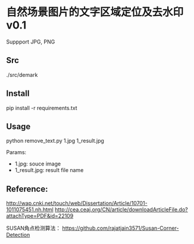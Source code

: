 # 自然场景图片的文字区域定位及去水印 v0.1

Suppport JPG, PNG

## Src
./src/demark

## Install
pip install -r requirements.txt

## Usage
python remove_text.py 1.jpg 1_result.jpg           

Params:
- 1.jpg: souce image
- 1_result.jpg: result file name

## Reference:
http://wap.cnki.net/touch/web/Dissertation/Article/10701-1011075451.nh.html
http://cea.ceaj.org/CN/article/downloadArticleFile.do?attachType=PDF&id=22109

SUSAN角点检测算法：
https://github.com/rajatjain3571/Susan-Corner-Detection
